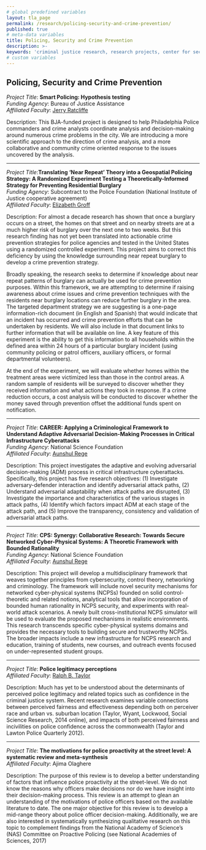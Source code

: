 ```yaml
---
# global predefined variables
layout: tla_page
permalink: /research/policing-security-and-crime-prevention/
published: true
# meta-data variables
title: Policing, Security and Crime Prevention
description: >-
keywords: 'criminal justice research, research projects, center for security and crime science'
# custom variables
---
```

## Policing, Security and Crime Prevention

_Project Title_: **Smart Policing: Hypothesis testing** <br>
_Funding Agency_: Bureau of Justice Assistance <br>
_Affiliated Faculty_: [Jerry Ratcliffe](https://liberalarts.temple.edu/academics/faculty/ratcliffe-jerry) <br>

Description: This BJA-funded project is designed to help Philadelphia Police commanders and crime analysts coordinate analysis and decision-making around numerous crime problems in the city. We are introducing a more scientific approach to the direction of crime analysis, and a more collaborative and community crime oriented response to the issues uncovered by the analysis.

___
 
_Project Title_:**Translating ‘Near Repeat’ Theory into a Geospatial Policing Strategy: A Randomized Experiment Testing a Theoretically-Informed Strategy for Preventing Residential Burglary** <br>
_Funding Agency_: Subcontract to the Police Foundation (National Institute of Justice cooperative agreement) <br>
_Affiliated Faculty_: [Elizabeth Groff](https://liberalarts.temple.edu/academics/faculty/groff-elizabeth) <br>

Description: For almost a decade research has shown that once a burglary occurs on a street, the homes on that street and on nearby streets are at a much higher risk of burglary over the next one to two weeks. But this research finding has not yet been translated into actionable crime prevention strategies for police agencies and tested in the United States using a randomized controlled experiment. This project aims to correct this deficiency by using the knowledge surrounding near repeat burglary to develop a crime prevention strategy.
 
Broadly speaking, the research seeks to determine if knowledge about near repeat patterns of burglary can actually be used for crime prevention purposes. Within this framework, we are attempting to determine if raising awareness about crime issues and crime prevention techniques with the residents near burglary locations can reduce further burglary in the area. The targeted department strategy we are suggesting is a one-page information-rich document (in English and Spanish) that would indicate that an incident has occurred and crime prevention efforts that can be undertaken by residents. We will also include in that document links to further information that will be available on line. A key feature of this experiment is the ability to get this information to all households within the defined area within 24 hours of a particular burglary incident (using community policing or patrol officers, auxiliary officers, or formal departmental volunteers).
 
At the end of the experiment, we will evaluate whether homes within the treatment areas were victimized less than those in the control areas. A random sample of residents will be surveyed to discover whether they received information and what actions they took in response. If a crime reduction occurs, a cost analysis will be conducted to discover whether the money saved through prevention offset the additional funds spent on notification.

___
  
_Project Title_: **CAREER: Applying a Criminological Framework to Understand Adaptive Adversarial Decision-Making Processes in Critical Infrastructure Cyberattacks** <br>
_Funding Agency_: National Science Foundation <br>
_Affiliated Faculty_: [Aunshul Rege](https://liberalarts.temple.edu/academics/faculty/rege-aunshul) <br>

Description: This project investigates the adaptive and evolving adversarial decision-making (ADM) process in critical infrastructure cyberattacks. Specifically, this project has five research objectives: (1) Investigate adversary-defender interaction and identify adversarial attack paths, (2) Understand adversarial adaptability when attack paths are disrupted, (3) Investigate the importance and characteristics of the various stages in attack paths, (4) Identify which factors impact ADM at each stage of the attack path, and (5) Improve the transparency, consistency and validation of adversarial attack paths.

___
  
_Project Title_: **CPS: Synergy: Collaborative Research: Towards Secure Networked Cyber-Physical Systems: A Theoretic Framework with Bounded Rationality** <br>
_Funding Agency_: National Science Foundation <br>
_Affiliated Faculty_: [Aunshul Rege](https://liberalarts.temple.edu/academics/faculty/rege-aunshul) <br>

Description: This project will develop a multidisciplinary framework that weaves together principles from cybersecurity, control theory, networking and criminology. The framework will include novel security mechanisms for networked cyber-physical systems (NCPSs) founded on solid control-theoretic and related notions, analytical tools that allow incorporation of bounded human rationality in NCPS security, and experiments with real-world attack scenarios. A newly built cross-institutional NCPS simulator will be used to evaluate the proposed mechanisms in realistic environments. This research transcends specific cyber-physical systems domains and provides the necessary tools to building secure and trustworthy NCPSs. The broader impacts include a new infrastructure for NCPS research and education, training of students, new courses, and outreach events focused on under-represented student groups.

___
 
_Project Title_: **Police legitimacy perceptions** <br>
_Affiliated Faculty_: [Ralph B. Taylor](https://liberalarts.temple.edu/academics/faculty/taylor-ralph) <br>

Description: Much has yet to be understood about the determinants of perceived police legitimacy and related topics such as confidence in the criminal justice system. Recent research examines variable connections between perceived fairness and effectiveness depending both on perceiver race and urban vs. suburban location (Taylor, Wyant, Lockwood, Social Science Research, 2014 online), and impacts of both perceived fairness and incivilities on police confidence across the commonwealth (Taylor and Lawton Police Quarterly 2012).

___
 
_Project Title_: **The motivations for police proactivity at the street level: A systematic review and meta-synthesis** <br>
_Affiliated Faculty_: Ajima Olaghere <br>

Description: The purpose of this review is to develop a better understanding of factors that influence police proactivity at the street-level. We do not know the reasons why officers make decisions nor do we have insight into their decision-making process. This review is an attempt to glean an understanding of the motivations of police officers based on the available literature to date. The one major objective for this review is to develop a mid-range theory about police officer decision-making. Additionally, we are also interested in systematically synthesizing qualitative research on this topic to complement findings from the National Academy of Science’s (NAS) Committee on Proactive Policing (see National Academies of Sciences, 2017)
